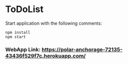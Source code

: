 # ToDoList

Start application with the following comments:
```
npm install
npm start
```

### WebApp Link: https://polar-anchorage-72135-43436f529f7c.herokuapp.com/
